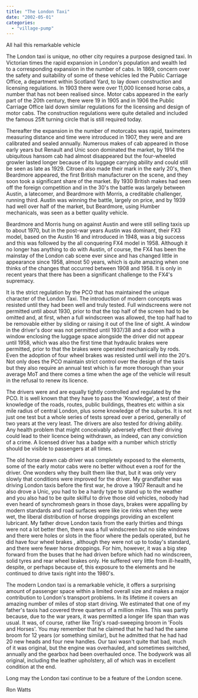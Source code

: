 ```yaml
---
title: "The London Taxi"
date: "2002-05-01"
categories: 
  - "village-pump"
---
```


All hail this remarkable vehicle

The London taxi is unique, no other city requires a purpose designed taxi. In Victorian times the rapid expansion in London's population and wealth led to a corresponding expansion in the number of cabs. In 1869, concern over the safety and suitability of some of these vehicles led the Public Carriage Office, a department within Scotland Yard, to lay down construction and licensing regulations. In 1903 there were over 11,000 licensed horse cabs, a number that has not been realised since. Motor cabs appeared in the early part of the 20th century, there were 19 in 1905 and in 1906 the Public Carriage Office laid down similar regulations for the licensing and design of motor cabs. The construction regulations were quite detailed and included the famous 25ft turning circle that is still required today.

Thereafter the expansion in the number of motorcabs was rapid, taximeters measuring distance and time were introduced in 1907, they were and are calibrated and sealed annually. Numerous makes of cab appeared in those early years but Renault and Unic soon dominated the market, by 1914 the ubiquitous hansom cab had almost disappeared but the four-wheeled growler lasted longer because of its luggage carrying ability and could still be seen as late as 1929. Citroen also made their mark in the early 20's, then Beardmore appeared, the first British manufacturer on the scene, and they soon took a significant share of the market. By 1930 British makes had seen off the foreign competition and in the 30's the battle was largely between Austin, a latecomer, and Beardmore with Morris, a creditable challenger, running third. Austin was winning the battle, largely on price, and by 1939 had well over half of the market, but Beardmore, using Humber mechanicals, was seen as a better quality vehicle.

Beardmore and Morris hung on against Austin and were still selling taxis up to about 1970, but in the post-war years Austin was dominant, their FX3 model, based on the Austin 16 and introduced in 1948, was a big success and this was followed by the all conquering FX4 model in 1958. Although it no longer has anything to do with Austin, of course, the FX4 has been the mainstay of the London cab scene ever since and has changed little in appearance since 1958, almost 50 years, which is quite amazing when one thinks of the changes that occurred between 1908 and 1958. It is only in recent years that there has been a significant challenge to the FX4's supremacy.

It is the strict regulation by the PCO that has maintained the unique character of the London Taxi. The introduction of modern concepts was resisted until they had been well and truly tested. Full windscreens were not permitted until about 1930, prior to that the top half of the screen had to be omitted and, at first, when a full windscreen was allowed, the top half had to be removable either by sliding or raising it out of the line of sight. A window in the driver's door was not permitted until 1937/38 and a door with a window enclosing the luggage space alongside the driver did not appear until 1958, which was also the first time that hydraulic brakes were permitted, prior to that the brakes were operated mechanically by rods. Even the adoption of four wheel brakes was resisted until well into the 20's. Not only does the PCO maintain strict control over the design of the taxis but they also require an annual test which is far more thorough than your average MoT and there comes a time when the age of the vehicle will result in the refusal to renew its licence.

The drivers were and are equally tightly controlled and regulated by the PCO. It is well known that they have to pass the 'Knowledge', a test of their knowledge of the roads, routes, public buildings, theatres etc within a six mile radius of central London, plus some knowledge of the suburbs. It is not just one test but a whole series of tests spread over a period, generally of two years at the very least. The drivers are also tested for driving ability. Any health problem that might conceivably adversely effect their driving could lead to their licence being withdrawn, as indeed, can any conviction of a crime. A licensed driver has a badge with a number which strictly should be visible to passengers at all times.

The old horse drawn cab driver was completely exposed to the elements, some of the early motor cabs were no better without even a roof for the driver. One wonders why they built them like that, but it was only very slowly that conditions were improved for the driver. My grandfather was driving London taxis before the first war, he drove a 1907 Renault and he also drove a Unic, you had to be a hardy type to stand up to the weather and you also had to be quite skilful to drive those old vehicles, nobody had even heard of synchromesh gears in those days, brakes were appalling by modern standards and road surfaces were like ice rinks when they were wet, the liberal distribution of horse droppings providing an excellent lubricant. My father drove London taxis from the early thirties and things were not a lot better then, there was a full windscreen but no side windows and there were holes or slots in the floor where the pedals operated, but he did have four wheel brakes , although they were not up to today's standard, and there were fewer horse droppings. For him, however, it was a big step forward from the buses that he had driven before which had no windscreen, solid tyres and rear wheel brakes only. He suffered very little from ill-health, despite, or perhaps because of, this exposure to the elements and he continued to drive taxis right into the 1980's.

The modern London taxi is a remarkable vehicle, it offers a surprising amount of passenger space within a limited overall size and makes a major contribution to London's transport problems. In its lifetime it covers an amazing number of miles of stop start driving. We estimated that one of my father's taxis had covered three quarters of a million miles. This was partly because, due to the war years, it was permitted a longer life span than was usual. It was, of course, rather like Trig's road-sweeping broom in 'Fools and Horses'. You may remember that he claimed that he had had the same broom for 12 years (or something similar), but he admitted that he had had 20 new heads and four new handles. Our taxi wasn't quite that bad, much of it was original, but the engine was overhauled, and sometimes switched, annually and the gearbox had been overhauled once. The bodywork was all original, including the leather upholstery, all of which was in excellent condition at the end.

Long may the London taxi continue to be a feature of the London scene.

Ron Watts
